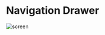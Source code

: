 # Navigation Drawer
![screen](https://user-images.githubusercontent.com/57623004/224558334-406af39b-8315-49b5-a00a-4fba7ea60ad4.png)

